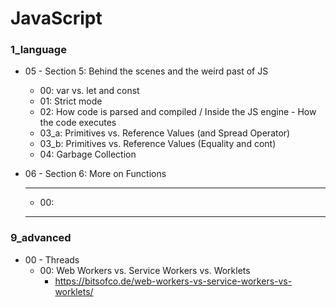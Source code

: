 # JavaScript

### 1_language
* 05 - Section 5: Behind the scenes and the weird past of JS
    * 00: var vs. let and const
    * 01: Strict mode
    * 02: How code is parsed and compiled / Inside the JS engine - How the code executes
    * 03_a: Primitives vs. Reference Values (and Spread Operator)
    * 03_b: Primitives vs. Reference Values (Equality and cont)
    * 04: Garbage Collection

* 06 - Section 6: More on Functions
    
    *********************************
    * 00: 
    *********************************

### 9_advanced
* 00 - Threads
    * 00: Web Workers vs. Service Workers vs. Worklets
        * https://bitsofco.de/web-workers-vs-service-workers-vs-worklets/